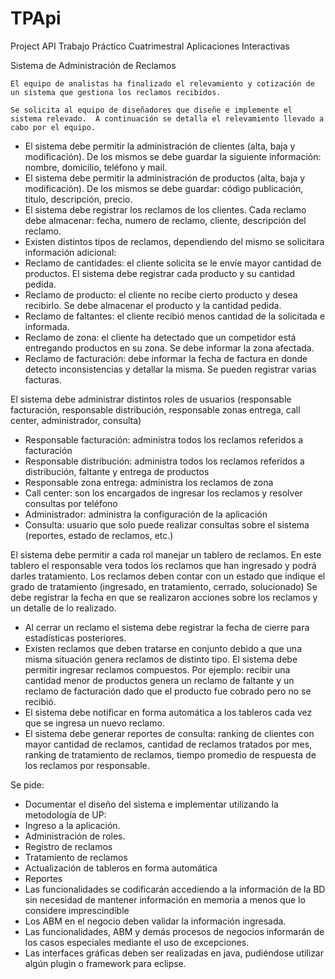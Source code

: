 # TPApi
Project API
Trabajo Práctico Cuatrimestral
Aplicaciones Interactivas

Sistema de Administración de Reclamos

	El equipo de analistas ha finalizado el relevamiento y cotización de un sistema que gestiona los reclamos recibidos.

	Se solicita al equipo de diseñadores que diseñe e implemente el sistema relevado.  A continuación se detalla el relevamiento llevado a cabo por el equipo.

-	El sistema debe permitir la administración de clientes (alta, baja y modificación). De los mismos se debe guardar la siguiente información: nombre, domicilio, teléfono y mail. 
-	El sistema debe permitir la administración de productos (alta, baja y modificación). De los mismos se debe guardar: código publicación, titulo, descripción, precio.
-	El sistema debe registrar los reclamos de los clientes. Cada reclamo debe almacenar: fecha, numero de reclamo, cliente, descripción del reclamo.
-	Existen distintos tipos de reclamos, dependiendo del mismo se solicitara información adicional:
-	Reclamo de cantidades: el cliente solicita se le envíe mayor cantidad de productos. El sistema debe registrar cada producto y su cantidad pedida.
-	Reclamo de producto: el cliente no recibe cierto producto y desea recibirlo. Se debe almacenar el producto y la cantidad pedida.
-	Reclamo de faltantes: el cliente recibió menos cantidad de la solicitada e informada.
-	Reclamo de zona: el cliente ha detectado que un competidor está entregando productos en su zona. Se debe informar la zona afectada.
-	Reclamo de facturación: debe informar la fecha de factura en donde detecto inconsistencias y detallar la misma. Se pueden registrar varias facturas.

El sistema debe administrar distintos roles de usuarios (responsable facturación, responsable distribución, responsable zonas entrega, call center, administrador, consulta) 
-	Responsable facturación: administra todos los reclamos referidos a facturación
-	Responsable distribución: administra todos los reclamos referidos a distribución, faltante  y entrega de productos
-	Responsable zona entrega: administra los reclamos de zona
-	Call center: son los encargados de ingresar los reclamos y resolver consultas por teléfono
-	Administrador: administra la configuración de la aplicación
-	Consulta: usuario que solo puede realizar consultas sobre el sistema (reportes, estado de reclamos, etc.)

El sistema debe permitir a cada rol manejar un tablero de reclamos. En este tablero el responsable vera todos los reclamos que han ingresado y podrá darles tratamiento. Los reclamos deben contar con un estado que indique el grado de tratamiento (ingresado, en tratamiento, cerrado, solucionado) Se debe registrar la fecha en que se realizaron acciones sobre los reclamos y un detalle de lo realizado.
-	Al cerrar un reclamo el sistema debe registrar la fecha de cierre para estadísticas posteriores.
-	Existen reclamos que deben tratarse en conjunto debido a que una misma situación genera reclamos de distinto tipo. El sistema debe permitir ingresar reclamos compuestos. Por ejemplo: recibir una cantidad menor de productos genera un reclamo de faltante y un reclamo de facturación dado que el producto fue cobrado pero no se recibió.
-	El sistema debe notificar en forma automática a los tableros cada vez que se ingresa un nuevo reclamo.
-	El sistema debe generar reportes de consulta: ranking de clientes con mayor cantidad de reclamos, cantidad de reclamos tratados por mes, ranking de tratamiento de reclamos, tiempo promedio de respuesta de los reclamos por responsable.

Se pide:
-	Documentar el diseño del sistema e implementar utilizando la metodología de UP:
-	Ingreso a la aplicación. 
-	Administración de roles.
-	Registro de reclamos
-	Tratamiento de reclamos
-	Actualización de tableros en forma automática
-	Reportes
-	Las funcionalidades se codificarán accediendo a la información de la BD sin necesidad de mantener información en memoria a menos que lo considere imprescindible
-	Los ABM en el negocio deben validar la información ingresada.
-	Las funcionalidades, ABM y demás procesos de negocios informarán de los casos especiales mediante el uso de excepciones.
-	Las interfaces gráficas deben ser realizadas en java, pudiéndose utilizar algún plugin o framework para eclipse.
